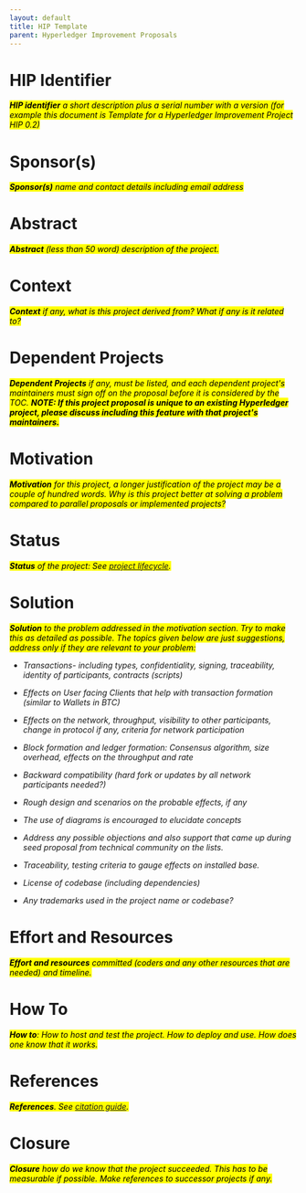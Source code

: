```yaml
---
layout: default
title: HIP Template
parent: Hyperledger Improvement Proposals
---
```


# HIP Identifier
<mark>_**HIP identifier** a short description plus a serial number with a
version (for example this document is Template for a Hyperledger
Improvement Project HIP 0.2)_
</mark>

# Sponsor(s)
<mark>_**Sponsor(s)** name and contact details including email address_
</mark>

# Abstract
<mark>_**Abstract** (less than 50 word) description of the project._
</mark>

# Context
<mark>_**Context** if any, what is this project derived from? What if any
is it related to?_
</mark>

# Dependent Projects
<mark>_**Dependent Projects** if any, must be listed, and each dependent
project\'s maintainers must sign off on the proposal before it is
considered by the TOC. **NOTE: If this project proposal is unique
to an existing Hyperledger project, please discuss including this
feature with that project's maintainers.**_
</mark>

# Motivation
<mark>_**Motivation** for this project, a longer justification of the
project may be a couple of hundred words. Why is this project better
at solving a problem compared to parallel proposals or implemented
projects?_
</mark>

# Status
<mark>_**Status** of the project: See [project lifecycle](https://hyperledger.github.io/toc/project-lifecycle.html)._
</mark>

# Solution
<mark>_**Solution** to the problem addressed in the motivation section. Try
to make this as detailed as possible. The topics given below are
just suggestions, address only if they are relevant to your problem:_

-   _Transactions- including types, confidentiality, signing,
    traceability, identity of participants, contracts (scripts)_

-   _Effects on User facing Clients that help with transaction
    formation (similar to Wallets in BTC)_

-   _Effects on the network, throughput, visibility to other
    participants, change in protocol if any, criteria for network
    participation_

-   _Block formation and ledger formation: Consensus algorithm, size
    overhead, effects on the throughput and rate_

-   _Backward compatibility (hard fork or updates by all network
    participants needed?)_

-   _Rough design and scenarios on the probable effects, if any_

-   _The use of diagrams is encouraged to elucidate concepts_

-   _Address any possible objections and also support that came up
    during seed proposal from technical community on the lists._

-   _Traceability, testing criteria to gauge effects on installed
    base._

-   _License of codebase (including dependencies)_

-   _Any trademarks used in the project name or codebase?_
</mark>

# Effort and Resources
<mark>_**Effort and resources** committed (coders and any other resources
that are needed) and timeline._
</mark>

# How To
<mark>_**How to**: How to host and test the project. How to deploy and use.
How does one know that it works._
</mark>

# References
<mark>_**References**. See [citation guide](http://www.chicagomanualofstyle.org/tools_citationguide.html)._
</mark>

# Closure
<mark>_**Closure** how do we know that the project succeeded. This has to
be measurable if possible. Make references to successor projects if
any._
</mark>